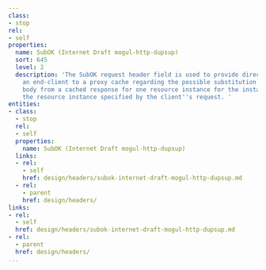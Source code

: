```yaml
---
class:
- stop
rel:
- self
properties:
  name: SubOK (Internet Draft mogul-http-dupsup)
  sort: 645
  level: 2
  description: 'The SubOK request header field is used to provide directives from
    an end-client to a proxy cache regarding the possible substitution of an instance
    body from a cached response for one resource instance for the instance body of
    the resource instance specified by the client''s request. '
entities:
- class:
  - stop
  rel:
  - self
  properties:
    name: SubOK (Internet Draft mogul-http-dupsup)
  links:
  - rel:
    - self
    href: design/headers/subok-internet-draft-mogul-http-dupsup.md
  - rel:
    - parent
    href: design/headers/
links:
- rel:
  - self
  href: design/headers/subok-internet-draft-mogul-http-dupsup.md
- rel:
  - parent
  href: design/headers/
...
```

